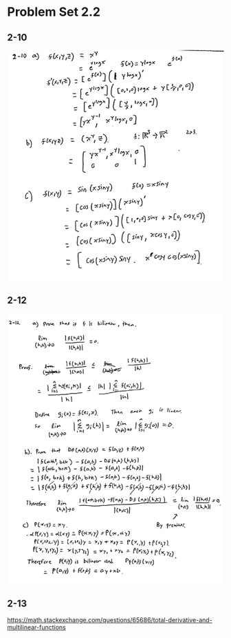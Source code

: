 # Problem Set 2.2

## 2-10

![2-10](2-10a.gif)


## 2-12

![2-12](2-12.gif)

## 2-13

https://math.stackexchange.com/questions/65686/total-derivative-and-multilinear-functions











